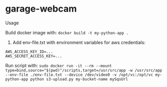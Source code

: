 # garage-webcam

Usage

Build docker image with:
`docker build -t my-python-app .`

1. Add env-file.txt with environment variables for aws credentials:
```
AWS_ACCESS_KEY_ID=...
AWS_SECRET_ACCESS_KEY=...
```

Run script with:
`sudo docker run -it --rm --mount type=bind,source="$(pwd)"/scripts,target=/usr/src/app -w /usr/src/app --env-file ./env-file.txt --device /dev/video0 -v /opt/vc:/opt/vc my-python-app python s3-upload.py my-bucket-name mySqsUrl`
